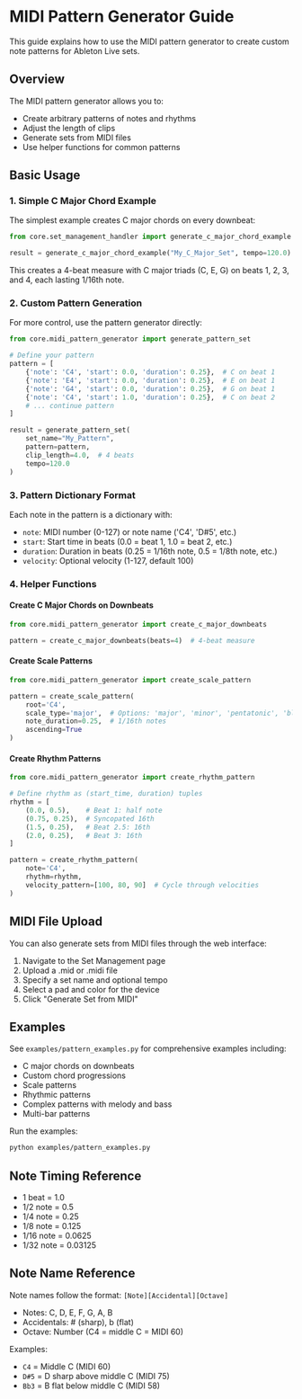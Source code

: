 # MIDI Pattern Generator Guide

This guide explains how to use the MIDI pattern generator to create custom note patterns for Ableton Live sets.

## Overview

The MIDI pattern generator allows you to:
- Create arbitrary patterns of notes and rhythms
- Adjust the length of clips
- Generate sets from MIDI files
- Use helper functions for common patterns

## Basic Usage

### 1. Simple C Major Chord Example

The simplest example creates C major chords on every downbeat:

```python
from core.set_management_handler import generate_c_major_chord_example

result = generate_c_major_chord_example("My_C_Major_Set", tempo=120.0)
```

This creates a 4-beat measure with C major triads (C, E, G) on beats 1, 2, 3, and 4, each lasting 1/16th note.

### 2. Custom Pattern Generation

For more control, use the pattern generator directly:

```python
from core.midi_pattern_generator import generate_pattern_set

# Define your pattern
pattern = [
    {'note': 'C4', 'start': 0.0, 'duration': 0.25},  # C on beat 1
    {'note': 'E4', 'start': 0.0, 'duration': 0.25},  # E on beat 1
    {'note': 'G4', 'start': 0.0, 'duration': 0.25},  # G on beat 1
    {'note': 'C4', 'start': 1.0, 'duration': 0.25},  # C on beat 2
    # ... continue pattern
]

result = generate_pattern_set(
    set_name="My_Pattern",
    pattern=pattern,
    clip_length=4.0,  # 4 beats
    tempo=120.0
)
```

### 3. Pattern Dictionary Format

Each note in the pattern is a dictionary with:
- `note`: MIDI number (0-127) or note name ('C4', 'D#5', etc.)
- `start`: Start time in beats (0.0 = beat 1, 1.0 = beat 2, etc.)
- `duration`: Duration in beats (0.25 = 1/16th note, 0.5 = 1/8th note, etc.)
- `velocity`: Optional velocity (1-127, default 100)

### 4. Helper Functions

#### Create C Major Chords on Downbeats
```python
from core.midi_pattern_generator import create_c_major_downbeats

pattern = create_c_major_downbeats(beats=4)  # 4-beat measure
```

#### Create Scale Patterns
```python
from core.midi_pattern_generator import create_scale_pattern

pattern = create_scale_pattern(
    root='C4',
    scale_type='major',  # Options: 'major', 'minor', 'pentatonic', 'blues', 'chromatic'
    note_duration=0.25,  # 1/16th notes
    ascending=True
)
```

#### Create Rhythm Patterns
```python
from core.midi_pattern_generator import create_rhythm_pattern

# Define rhythm as (start_time, duration) tuples
rhythm = [
    (0.0, 0.5),    # Beat 1: half note
    (0.75, 0.25),  # Syncopated 16th
    (1.5, 0.25),   # Beat 2.5: 16th
    (2.0, 0.25),   # Beat 3: 16th
]

pattern = create_rhythm_pattern(
    note='C4',
    rhythm=rhythm,
    velocity_pattern=[100, 80, 90]  # Cycle through velocities
)
```

## MIDI File Upload

You can also generate sets from MIDI files through the web interface:

1. Navigate to the Set Management page
2. Upload a .mid or .midi file
3. Specify a set name and optional tempo
4. Select a pad and color for the device
5. Click "Generate Set from MIDI"

## Examples

See `examples/pattern_examples.py` for comprehensive examples including:
- C major chords on downbeats
- Custom chord progressions
- Scale patterns
- Rhythmic patterns
- Complex patterns with melody and bass
- Multi-bar patterns

Run the examples:
```bash
python examples/pattern_examples.py
```

## Note Timing Reference

- 1 beat = 1.0
- 1/2 note = 0.5
- 1/4 note = 0.25
- 1/8 note = 0.125
- 1/16 note = 0.0625
- 1/32 note = 0.03125

## Note Name Reference

Note names follow the format: `[Note][Accidental][Octave]`
- Notes: C, D, E, F, G, A, B
- Accidentals: # (sharp), b (flat)
- Octave: Number (C4 = middle C = MIDI 60)

Examples:
- `C4` = Middle C (MIDI 60)
- `D#5` = D sharp above middle C (MIDI 75)
- `Bb3` = B flat below middle C (MIDI 58)
